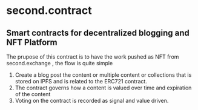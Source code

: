 # second.contract

## Smart contracts for decentralized blogging and NFT Platform

The prupose of this contract is to have the work pushed as NFT from second.exchange , the flow is quite simple 

1. Create a blog post the content or multiple content or collections that is stored on IPFS and is related to the ERC721 contract.
2. The contract governs how a content is valued over time and expiration of the content 
3. Voting on the contract is recorded as signal and value driven.

